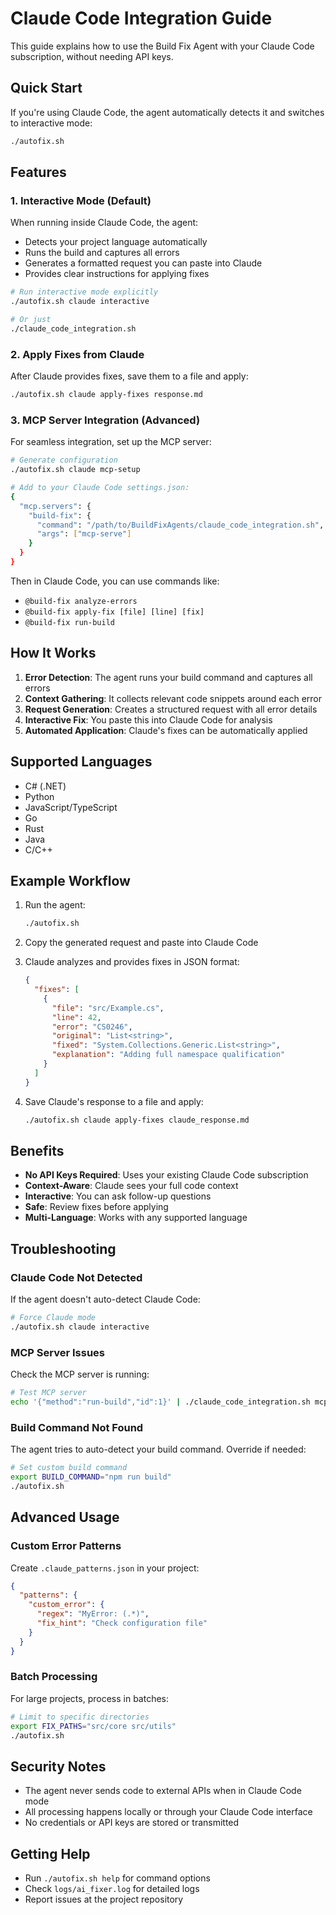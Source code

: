 # Claude Code Integration Guide

This guide explains how to use the Build Fix Agent with your Claude Code subscription, without needing API keys.

## Quick Start

If you're using Claude Code, the agent automatically detects it and switches to interactive mode:

```bash
./autofix.sh
```

## Features

### 1. Interactive Mode (Default)

When running inside Claude Code, the agent:
- Detects your project language automatically
- Runs the build and captures all errors
- Generates a formatted request you can paste into Claude
- Provides clear instructions for applying fixes

```bash
# Run interactive mode explicitly
./autofix.sh claude interactive

# Or just
./claude_code_integration.sh
```

### 2. Apply Fixes from Claude

After Claude provides fixes, save them to a file and apply:

```bash
./autofix.sh claude apply-fixes response.md
```

### 3. MCP Server Integration (Advanced)

For seamless integration, set up the MCP server:

```bash
# Generate configuration
./autofix.sh claude mcp-setup

# Add to your Claude Code settings.json:
{
  "mcp.servers": {
    "build-fix": {
      "command": "/path/to/BuildFixAgents/claude_code_integration.sh",
      "args": ["mcp-serve"]
    }
  }
}
```

Then in Claude Code, you can use commands like:
- `@build-fix analyze-errors`
- `@build-fix apply-fix [file] [line] [fix]`
- `@build-fix run-build`

## How It Works

1. **Error Detection**: The agent runs your build command and captures all errors
2. **Context Gathering**: It collects relevant code snippets around each error
3. **Request Generation**: Creates a structured request with all error details
4. **Interactive Fix**: You paste this into Claude Code for analysis
5. **Automated Application**: Claude's fixes can be automatically applied

## Supported Languages

- C# (.NET)
- Python
- JavaScript/TypeScript
- Go
- Rust
- Java
- C/C++

## Example Workflow

1. Run the agent:
   ```bash
   ./autofix.sh
   ```

2. Copy the generated request and paste into Claude Code

3. Claude analyzes and provides fixes in JSON format:
   ```json
   {
     "fixes": [
       {
         "file": "src/Example.cs",
         "line": 42,
         "error": "CS0246",
         "original": "List<string>",
         "fixed": "System.Collections.Generic.List<string>",
         "explanation": "Adding full namespace qualification"
       }
     ]
   }
   ```

4. Save Claude's response to a file and apply:
   ```bash
   ./autofix.sh claude apply-fixes claude_response.md
   ```

## Benefits

- **No API Keys Required**: Uses your existing Claude Code subscription
- **Context-Aware**: Claude sees your full code context
- **Interactive**: You can ask follow-up questions
- **Safe**: Review fixes before applying
- **Multi-Language**: Works with any supported language

## Troubleshooting

### Claude Code Not Detected

If the agent doesn't auto-detect Claude Code:
```bash
# Force Claude mode
./autofix.sh claude interactive
```

### MCP Server Issues

Check the MCP server is running:
```bash
# Test MCP server
echo '{"method":"run-build","id":1}' | ./claude_code_integration.sh mcp-serve
```

### Build Command Not Found

The agent tries to auto-detect your build command. Override if needed:
```bash
# Set custom build command
export BUILD_COMMAND="npm run build"
./autofix.sh
```

## Advanced Usage

### Custom Error Patterns

Create `.claude_patterns.json` in your project:
```json
{
  "patterns": {
    "custom_error": {
      "regex": "MyError: (.*)",
      "fix_hint": "Check configuration file"
    }
  }
}
```

### Batch Processing

For large projects, process in batches:
```bash
# Limit to specific directories
export FIX_PATHS="src/core src/utils"
./autofix.sh
```

## Security Notes

- The agent never sends code to external APIs when in Claude Code mode
- All processing happens locally or through your Claude Code interface
- No credentials or API keys are stored or transmitted

## Getting Help

- Run `./autofix.sh help` for command options
- Check `logs/ai_fixer.log` for detailed logs
- Report issues at the project repository